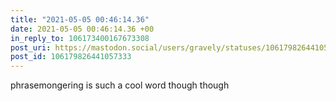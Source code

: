 ```yaml
---
title: "2021-05-05 00:46:14.36"
date: 2021-05-05 00:46:14.36 +00
in_reply_to: 106173400167673308
post_uri: https://mastodon.social/users/gravely/statuses/106179826441057333
post_id: 106179826441057333
---
```

phrasemongering is such a cool word though though


